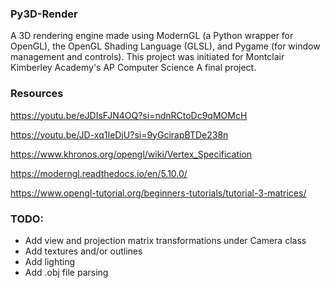 ### Py3D-Render
A 3D rendering engine made using ModernGL (a Python wrapper for OpenGL), the OpenGL Shading Language (GLSL), and Pygame (for window management and controls). This project was initiated for Montclair Kimberley Academy's AP Computer Science A final project.

### Resources
https://youtu.be/eJDIsFJN4OQ?si=ndnRCtoDc9qMOMcH

https://youtu.be/JD-xq1IeDjU?si=9yGcirapBTDe238n

https://www.khronos.org/opengl/wiki/Vertex_Specification

https://moderngl.readthedocs.io/en/5.10.0/

https://www.opengl-tutorial.org/beginners-tutorials/tutorial-3-matrices/


### TODO:
- Add view and projection matrix transformations under Camera class
- Add textures and/or outlines 
- Add lighting
- Add .obj file parsing
